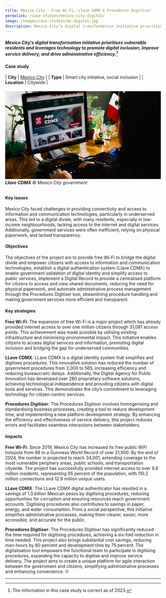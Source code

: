 ```yaml
---
title: Mexico City – Free Wi-Fi, Llave CDMX & Procedures Digitiser
permalink: /case-studies/mexico-city-digital/
image: /images/case-studies/mx-digital.jpg
description: Mexico City’s digital transformation initiative prioritises vulnerable residents and leverages technology to promote digital inclusion, improve service delivery, and drive administrative efficiency.
---
```


##### Mexico City’s digital transformation initiative prioritises vulnerable residents and leverages technology to promote digital inclusion, improve service delivery, and drive administrative efficiency.[^1]

#### **Case study**

| **City** | [Mexico City](/mexico-city/) |
| **Type** | Smart city initiative, social inclusion |
| **Location** | Citywide |

###### ![Llave CDMX](/images/case-studies/mx-digital.jpg)**Llave CDMX** © Mexico City government

#### **Key issues**

Mexico City faced challenges in providing connectivity and access to information and communication technologies, particularly in underserved areas. This led to a digital divide, with many residents, especially in low-income neighbourhoods, lacking access to the internet and digital services. Additionally, government services were often inefficient, relying on physical paperwork, and lacked transparency.

#### **Objectives**

The objectives of the project are to provide free Wi-Fi to bridge the digital divide and empower citizens with access to information and communication technologies, establish a digital authentication system (Llave CDMX) to enable government validation of digital identity and simplify access to public services, implement a Digital Record to provide a centralised platform for citizens to access and view shared documents, reducing the need for physical paperwork, and automate administrative process management through the Procedures Digitiser tool, streamlining procedure handling and making government services more efficient and transparent.

#### **Key strategies**

**Free Wi-Fi**: The expansion of free Wi-Fi is a major project which has already provided internet access to over one million citizens through 31,081 access points. This achievement was made possible by utilising existing infrastructure and minimising environmental impact. This initiative enables citizens to access digital services and information, promoting digital inclusion and bridging the gap for underserved communities.

**LLave CDMX**: LLave CDMX is a digital identity system that simplifies and digitises procedures. This innovative solution has reduced the number of government procedures from 2,000 to 565, increasing efficiency and reducing bureaucratic delays. Additionally, the Digital Agency for Public Innovation has developed over 280 proprietary software solutions, achieving technological independence and providing citizens with digital tools and services. This demonstrates the city’s commitment to leveraging technology for citizen-centric services.

**Procedures Digitiser**: The Procedures Digitiser involves homogenising and standardising business processes, creating a tool to reduce development time, and implementing a new platform development strategy. By enhancing the efficiency and effectiveness of service delivery, this project reduces errors and facilitates seamless interactions between stakeholders.

#### **Impacts**

**Free Wi-Fi**: Since 2019, Mexico City has increased its free public WiFi hotspots from 98 to a Guinness World Record of over 21,500. By the end of 2024, the number is projected to reach 34,001, extending coverage to the most vulnerable periphery areas, public schools, and transportation citywide. The project has successfully provided internet access to over 8.8 million residents, representing 95 percent of the population, with 110.2 million connections and 12.9 million unique users.

**LLave CDMX**: The LLave CDMX digital authenticator has resulted in a savings of 1.3 billion Mexican pesos by digitising procedures, reducing opportunities for corruption and ensuring resources reach government accounts. Digitising procedures also contributes to savings in paper, energy, and water consumption. From a social perspective, this initiative simplifies administrative processes, making them clearer, easier, more accessible, and accurate for the public.

**Procedures Digitiser**: The Procedures Digitiser has significantly reduced the time required for digitising procedures, achieving a six-fold reduction in time needed. This project also brings substantial cost savings, reducing man-hours by 80 percent and development time by 75 percent. The digitalisation tool empowers the functional team to participate in digitising procedures, expanding the capacity to digitise and improve service delivery. The project aims to create a unique platform for agile interaction between the government and citizens, simplifying administrative processes and enhancing convenience. **<font color="#967942">O</font>**

---

[^1]: The information in this case study is correct as of 2023.
